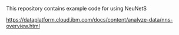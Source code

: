 This repository contains example code for using NeuNetS

https://dataplatform.cloud.ibm.com/docs/content/analyze-data/nns-overview.html
